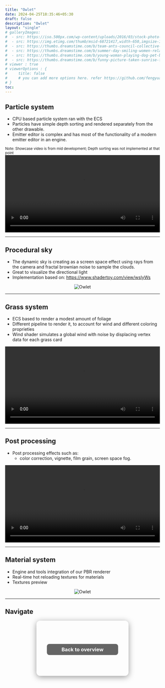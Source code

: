 ```yaml
---
title: "Owlet"
date: 2024-04-25T18:35:46+05:30
draft: false
description: "Owlet"
layout: "single"
# galleryImages:
#  - src: https://iso.500px.com/wp-content/uploads/2016/03/stock-photo-142984111-1500x1000.jpg
#  - src: https://img.etimg.com/thumb/msid-68721417,width-650,imgsize-1016106,,resizemode-4,quality-100/nature1_gettyimages.jpg
#  - src: https://thumbs.dreamstime.com/b/team-ants-council-collective-decision-work-17037482.jpg
#  - src: https://thumbs.dreamstime.com/b/summer-day-smiling-women-relax-wearing-red-dress-fashion-standing-wooden-bridge-over-sea-blue-sky-background-summer-107411998.jpg
#  - src: https://thumbs.dreamstime.com/b/young-woman-playing-dog-pet-beach-sunrise-sunset-girl-dog-having-fun-seasid-seaside-cute-neglected-stay-66480218.jpg
#  - src: https://thumbs.dreamstime.com/b/funny-picture-taken-sunrise-frozen-lake-perspective-rider-retro-bicycle-sunrise-personal-211066044.jpg 
# viewer : true
# viewerOptions : {
#     title: false
#     # you can add more options here. refer https://github.com/fengyuanchen/viewerjs?tab=readme-ov-file#options
# }
toc: 
---
```



## Particle system

- CPU based particle system ran with the ECS
- Particles have simple depth sorting and rendered separately from the other drawable.
- Emitter editor is complex and has most of the functionality of a modern emitter editor in an engine.

<small>
Note: Showcase video is from mid development; Depth sorting was not implemented at that point
</small>

<video controls width="100%" >
  <source src="/images/projects/owlet/Media1.mp4" type="video/mp4">
  Your browser does not support the video tag.
</video>

---

## Procedural sky

- The dynamic sky is creating as a screen space effect using rays from the camera and fractal brownian noise to sample the clouds.
- Great to visualize the directional light
- Implementation based on: https://www.shadertoy.com/view/wslyWs

<center>

![Owlet](/images/projects/owlet/sky.png)

</center>

---

## Grass system

- ECS based to render a modest amount of foliage
- Different pipeline to render it, to account for wind and different coloring proprieties
- Wind shader simulates a global wind with noise by displacing vertex data for each grass card

<video controls width="100%" >
  <source src="/images/projects/owlet/Media2.mp4" type="video/mp4">
  Your browser does not support the video tag.
</video>

---

## Post processing

- Post processing effects such as: 
  - color correction, vignette, film grain, screen space fog.

<video controls width="100%" >
  <source src="/images/projects/owlet/Media3.mp4" type="video/mp4">
  Your browser does not support the video tag.
</video>


---

## Material system

- Engine and tools integration of our PBR renderer
- Real-time hot reloading textures for materials
- Textures preview

<center>

![Owlet](/images/projects/owlet/mat.png)

</center>

---

## Navigate

<div style="display: flex; flex-wrap: wrap; gap: 2rem; justify-content: center; align-items: center; margin-top: 1rem;">

  <a href="/owlet/" style="text-decoration: none;">
    <div style="width: 300px; height: 180px; background-image: url('/images/projects/owlet/owlet.png'); background-size: cover; background-position: center; border-radius: 12px; box-shadow: 0 4px 20px rgba(0,0,0,0.4); display: flex; align-items: center; justify-content: center;">
      <center><h3 style="color: white; background: rgba(0, 0, 0, 0.6); padding: 0.5rem 3rem; border-radius: 8px;">Back to overview</h3></center>
    </div>
  </a>

</div>

